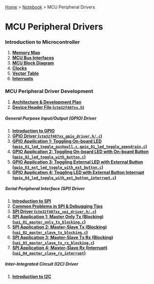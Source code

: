 <a href="../../">Home</a> > <a href="../notebook">Notebook</a> > MCU Peripheral Drivers

# MCU Peripheral Drivers



### Introduction to Microcontroller

1. **<a href="./memory-map">Memory Map</a>**
2. **<a href="./mcu-bus-interfaces">MCU Bus Interfaces</a>**
3. **<a href="./mcu-block-diagram">MCU Block Diagram</a>**
4. **<a href="./clocks">Clocks</a>**
5. **<a href="./vector-table">Vector Table</a>**
6. **<a href="./interrupts">Interrupts</a>**



### MCU Peripheral Driver Development

1. **<a href="./architecture-and-development-plan">Architecture & Development Plan</a>**
1. **<a href="./device-header-file">Device Header File (`stm32f407xx.h`)</a>**

##### General Purpose Input/Output (GPIO) Driver

1. **<a href="./introduction-to-gpio">Introduction to GPIO</a>**
1. **<a href="./gpio-driver">GPIO Driver (`stm32f407xx_gpio_driver.h/.c`)</a>**
1. **<a href="./gpio-application-1">GPIO Application 1: Toggling On-board LED (`gpio_01_led_toggle_pushpull.c`, `gpio_01_led_toggle_opendrain.c`)</a>**
1. **<a href="./gpio-application-2">GPIO Application 2: Toggling On-board LED with On-board Button (`gpio_02_led_toggle_with_button.c`)</a>**
1. **<a href="./gpio-application-3">GPIO Application 3: Toggling External LED with External Button (`gpio_03_ext_led_toggle_with_ext_button.c`)</a>**
1. **<a href="./gpio-application-4">GPIO Application 4: Toggling LED with External Button Interrupt (`gpio_04_led_toggle_with_ext_button_interrupt.c`)</a>**

##### Serial Peripheral Interface (SPI) Driver

1. **<a href="./introduction-to-spi">Introduction to SPI</a>**
1. **<a href="./common-problems-in-spi-and-debugging-tips">Common Problems in SPI & Debugging Tips</a>**
1. **<a href="./spi-driver">SPI Driver (`stm32f407xx_spi_driver.h/.c`)</a>**
1. **<a href="./spi-application-1">SPI Application 1: Master Only Tx (Blocking) (`spi_01_master_only_tx_blocking.c`)</a>**
1. **<a href="./spi-application-2">SPI Application 2: Master-Slave Tx (Blocking) (`spi_02_master_slave_tx_blocking.c`)</a>**
1. **<a href="./spi-application-3">SPI Application 3: Master-Slave Tx Rx (Blocking) (`spi_03_master_slave_tx_rx_blocking.c`)</a>**
1. **<a href="./spi-application-4">SPI Application 4: Master-Slave Rx (Interrupt) (`spi_04_master_slave_rx_interrupt`)</a>**

##### Inter-Integrated Circuit (I2C) Driver

1. **<a href="./introduction-to-i2c">Introduction to I2C</a>**
